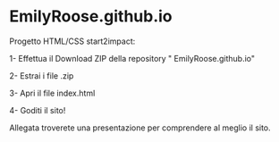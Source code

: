 # EmilyRoose.github.io
Progetto HTML/CSS start2impact:

1- Effettua il Download ZIP della repository " EmilyRoose.github.io"

2- Estrai i file .zip

3- Apri il file index.html

4- Goditi il sito!

Allegata troverete una presentazione per comprendere al meglio il sito.
